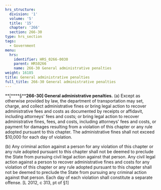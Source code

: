 ```yaml
---
hrs_structure:
  division: '1'
  volume: '5'
  title: '15'
  chapter: '266'
  section: 266-30
type: hrs_section
tags:
  - Government
menu:
  hrs:
    identifier: HRS_0266-0030
    parent: HRS0266
    name: 266-30 General administrative penalties
weight: 16185
title: General administrative penalties
full_title: 266-30 General administrative penalties
---
```

**[****§****266-30] General administrative penalties.** (a) Except as otherwise provided by law, the department of transportation may set, charge, and collect administrative fines or bring legal action to recover administrative fees and costs as documented by receipts or affidavit, including attorneys' fees and costs; or bring legal action to recover administrative fines, fees, and costs, including attorneys' fees and costs, or payment for damages resulting from a violation of this chapter or any rule adopted pursuant to this chapter. The administrative fines shall not exceed $10,000 for each day of violation.

(b) Any criminal action against a person for any violation of this chapter or any rule adopted pursuant to this chapter shall not be deemed to preclude the State from pursuing civil legal action against that person. Any civil legal action against a person to recover administrative fines and costs for any violation of this chapter or any rule adopted pursuant to this chapter shall not be deemed to preclude the State from pursuing any criminal action against that person. Each day of each violation shall constitute a separate offense. [L 2012, c 313, pt of §1]